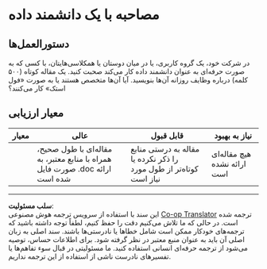 <!--
CO_OP_TRANSLATOR_METADATA:
{
  "original_hash": "70d65aeddc06170bc1aed5b27805f930",
  "translation_date": "2025-09-03T23:35:27+00:00",
  "source_file": "1-Introduction/4-techniques-of-ML/assignment.md",
  "language_code": "fa"
}
-->
# مصاحبه با یک دانشمند داده

## دستورالعمل‌ها

در شرکت خود، یک گروه کاربری، یا در میان دوستان یا همکلاسی‌هایتان، با کسی که به صورت حرفه‌ای به عنوان دانشمند داده کار می‌کند صحبت کنید. یک مقاله کوتاه (۵۰۰ کلمه) درباره وظایف روزانه آن‌ها بنویسید. آیا آن‌ها متخصص هستند یا به صورت «فول استک» کار می‌کنند؟

## معیار ارزیابی

| معیار      | عالی                                                                                 | قابل قبول                                                      | نیاز به بهبود         |
| ----------- | ------------------------------------------------------------------------------------ | -------------------------------------------------------------- | --------------------- |
|             | مقاله‌ای با طول صحیح، همراه با منابع معتبر، به صورت فایل .doc ارائه شده است         | مقاله به درستی منابع را ذکر نکرده یا کوتاه‌تر از طول مورد نیاز است | هیچ مقاله‌ای ارائه نشده است |

---

**سلب مسئولیت**:  
این سند با استفاده از سرویس ترجمه هوش مصنوعی [Co-op Translator](https://github.com/Azure/co-op-translator) ترجمه شده است. در حالی که ما تلاش می‌کنیم دقت را حفظ کنیم، لطفاً توجه داشته باشید که ترجمه‌های خودکار ممکن است شامل خطاها یا نادرستی‌ها باشند. سند اصلی به زبان اصلی آن باید به عنوان منبع معتبر در نظر گرفته شود. برای اطلاعات حساس، توصیه می‌شود از ترجمه حرفه‌ای انسانی استفاده کنید. ما مسئولیتی در قبال سوء تفاهم‌ها یا تفسیرهای نادرست ناشی از استفاده از این ترجمه نداریم.
